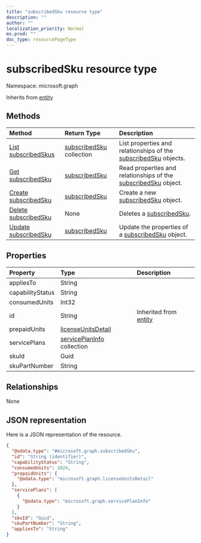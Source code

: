 ```yaml
---
title: "subscribedSku resource type"
description: ""
author: ""
localization_priority: Normal
ms.prod: ""
doc_type: resourcePageType
---
```


# subscribedSku resource type


Namespace: microsoft.graph




Inherits from [entity](../resources/entity.md)

## Methods
|Method|Return Type|Description|
|:---|:---|:---|
|[List subscribedSkus](../api/subscribedsku-list.md)|[subscribedSku](../resources/subscribedsku.md) collection|List properties and relationships of the [subscribedSku](../resources/subscribedsku.md) objects.|
|[Get subscribedSku](../api/subscribedsku-get.md)|[subscribedSku](../resources/subscribedsku.md)|Read properties and relationships of the [subscribedSku](../resources/subscribedsku.md) object.|
|[Create subscribedSku](../api/subscribedsku-post-subscribedskus.md)|[subscribedSku](../resources/subscribedsku.md)|Create a new [subscribedSku](../resources/subscribedsku.md) object.|
|[Delete subscribedSku](../api/subscribedsku-delete.md)|None|Deletes a [subscribedSku](../resources/subscribedsku.md).|
|[Update subscribedSku](../api/subscribedsku-update.md)|[subscribedSku](../resources/subscribedsku.md)|Update the properties of a [subscribedSku](../resources/subscribedsku.md) object.|

## Properties
|Property|Type|Description|
|:---|:---|:---|
|appliesTo|String||
|capabilityStatus|String||
|consumedUnits|Int32||
|id|String| Inherited from [entity](../resources/entity.md)|
|prepaidUnits|[licenseUnitsDetail](../resources/licenseunitsdetail.md)||
|servicePlans|[servicePlanInfo](../resources/serviceplaninfo.md) collection||
|skuId|Guid||
|skuPartNumber|String||

## Relationships
None

## JSON representation
Here is a JSON representation of the resource.
<!-- {
  "blockType": "resource",
  "keyProperty": "id",
  "@odata.type": "microsoft.graph.subscribedSku",
  "baseType": "microsoft.graph.entity",
  "openType": false
}
-->
``` json
{
  "@odata.type": "#microsoft.graph.subscribedSku",
  "id": "String (identifier)",
  "capabilityStatus": "String",
  "consumedUnits": 1024,
  "prepaidUnits": {
    "@odata.type": "microsoft.graph.licenseUnitsDetail"
  },
  "servicePlans": [
    {
      "@odata.type": "microsoft.graph.servicePlanInfo"
    }
  ],
  "skuId": "Guid",
  "skuPartNumber": "String",
  "appliesTo": "String"
}
```

